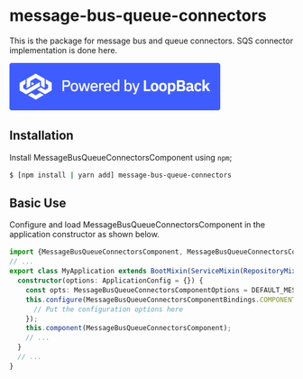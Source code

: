 # message-bus-queue-connectors
This is the package for  message bus and queue connectors. SQS connector implementation is done here. 

[![LoopBack](https://github.com/loopbackio/loopback-next/raw/master/docs/site/imgs/branding/Powered-by-LoopBack-Badge-(blue)-@2x.png)](http://loopback.io/)

## Installation

Install MessageBusQueueConnectorsComponent using `npm`;

```sh
$ [npm install | yarn add] message-bus-queue-connectors
```

## Basic Use

Configure and load MessageBusQueueConnectorsComponent in the application constructor
as shown below.

```ts
import {MessageBusQueueConnectorsComponent, MessageBusQueueConnectorsComponentOptions, DEFAULT_MESSAGE_BUS_QUEUE_CONNECTORS_OPTIONS} from 'message-bus-queue-connectors';
// ...
export class MyApplication extends BootMixin(ServiceMixin(RepositoryMixin(RestApplication))) {
  constructor(options: ApplicationConfig = {}) {
    const opts: MessageBusQueueConnectorsComponentOptions = DEFAULT_MESSAGE_BUS_QUEUE_CONNECTORS_OPTIONS;
    this.configure(MessageBusQueueConnectorsComponentBindings.COMPONENT).to(opts);
      // Put the configuration options here
    });
    this.component(MessageBusQueueConnectorsComponent);
    // ...
  }
  // ...
}
```
